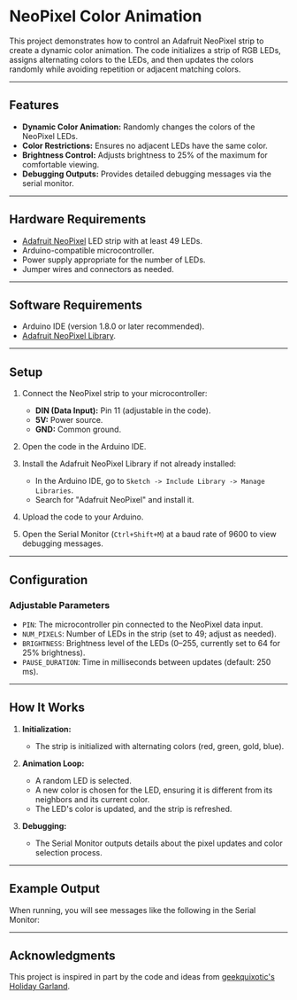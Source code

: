 # NeoPixel Color Animation

This project demonstrates how to control an Adafruit NeoPixel strip to create a dynamic color animation. The code initializes a strip of RGB LEDs, assigns alternating colors to the LEDs, and then updates the colors randomly while avoiding repetition or adjacent matching colors.

---

## Features

- **Dynamic Color Animation:** Randomly changes the colors of the NeoPixel LEDs.
- **Color Restrictions:** Ensures no adjacent LEDs have the same color.
- **Brightness Control:** Adjusts brightness to 25% of the maximum for comfortable viewing.
- **Debugging Outputs:** Provides detailed debugging messages via the serial monitor.

---

## Hardware Requirements

- [Adafruit NeoPixel](https://www.adafruit.com/category/168) LED strip with at least 49 LEDs.
- Arduino-compatible microcontroller.
- Power supply appropriate for the number of LEDs.
- Jumper wires and connectors as needed.

---

## Software Requirements

- Arduino IDE (version 1.8.0 or later recommended).
- [Adafruit NeoPixel Library](https://github.com/adafruit/Adafruit_NeoPixel).

---

## Setup

1. Connect the NeoPixel strip to your microcontroller:
   - **DIN (Data Input):** Pin 11 (adjustable in the code).
   - **5V:** Power source.
   - **GND:** Common ground.

2. Open the code in the Arduino IDE.

3. Install the Adafruit NeoPixel Library if not already installed:
   - In the Arduino IDE, go to `Sketch -> Include Library -> Manage Libraries`.
   - Search for "Adafruit NeoPixel" and install it.

4. Upload the code to your Arduino.

5. Open the Serial Monitor (`Ctrl+Shift+M`) at a baud rate of 9600 to view debugging messages.

---

## Configuration

### Adjustable Parameters
- `PIN`: The microcontroller pin connected to the NeoPixel data input.
- `NUM_PIXELS`: Number of LEDs in the strip (set to 49; adjust as needed).
- `BRIGHTNESS`: Brightness level of the LEDs (0–255, currently set to 64 for 25% brightness).
- `PAUSE_DURATION`: Time in milliseconds between updates (default: 250 ms).

---

## How It Works

1. **Initialization:**
   - The strip is initialized with alternating colors (red, green, gold, blue).

2. **Animation Loop:**
   - A random LED is selected.
   - A new color is chosen for the LED, ensuring it is different from its neighbors and its current color.
   - The LED's color is updated, and the strip is refreshed.

3. **Debugging:**
   - The Serial Monitor outputs details about the pixel updates and color selection process.

---

## Example Output

When running, you will see messages like the following in the Serial Monitor:



---

## Acknowledgments

This project is inspired in part by the code and ideas from [geekquixotic's Holiday Garland](https://github.com/geekquixotic/holidaygarland).
